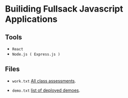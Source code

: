 # Builiding Fullsack Javascript Applications


## Tools
 - `React`
 -  `Node.js ( Express.js )`


## Files

- `work.txt` [All class assessments](https://github.com/rufai/fullstack-js/blob/master/work.txt).

- `demo.txt` [list of deployed demoes](https://github.com/rufai/fullstack-js/blob/master/work.txt).